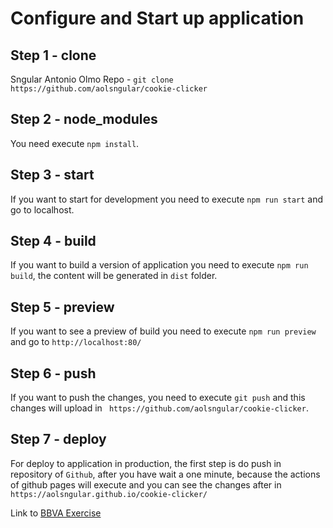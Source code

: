 # Configure and Start up application

## Step 1 - clone

Sngular Antonio Olmo Repo - `git clone https://github.com/aolsngular/cookie-clicker`

## Step 2 - node_modules

You need execute `npm install`.

## Step 3 - start

If you want to start for development you need to execute `npm run start` and go to localhost.

## Step 4 - build

If you want to build a version of application you need to execute `npm run build`, the content will be generated in `dist` folder.

## Step 5 - preview

If you want to see a preview of build you need to execute `npm run preview` and go to `http://localhost:80/`

## Step 6 - push

If you want to push the changes, you need to execute `git push` and this changes will upload in ` https://github.com/aolsngular/cookie-clicker`.

## Step 7 - deploy

For deploy to application in production, the first step is do push in repository of `Github`, after you have wait a one minute, because the actions of github pages will execute and you can see the changes after in `https://aolsngular.github.io/cookie-clicker/`

Link to
[BBVA Exercise](https://bbvaengineering.github.io/challenges/autoclicker/)

